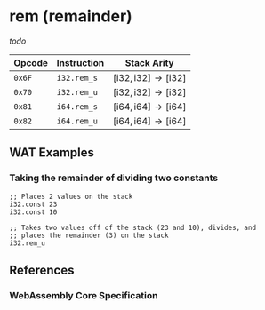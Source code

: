 
# rem (remainder)

_todo_



| Opcode | Instruction | Stack Arity |
|--------|-------------|-------------|
| `0x6F` | `i32.rem_s` | $[ \mathsf{i32}, \mathsf{i32} ] \to [ \mathsf{i32} ]$ |
| `0x70` | `i32.rem_u` | $[ \mathsf{i32}, \mathsf{i32} ] \to [ \mathsf{i32} ]$ |
| `0x81` | `i64.rem_s` | $[ \mathsf{i64}, \mathsf{i64} ] \to [ \mathsf{i64} ]$ |
| `0x82` | `i64.rem_u` | $[ \mathsf{i64}, \mathsf{i64} ] \to [ \mathsf{i64} ]$ |



## WAT Examples

### Taking the remainder of dividing two constants

```wasm
;; Places 2 values on the stack
i32.const 23
i32.const 10

;; Takes two values off of the stack (23 and 10), divides, and
;; places the remainder (3) on the stack
i32.rem_u
```



## References

### WebAssembly Core Specification

[^§2.4.1]: _Structure, Numeric Instructions_ - <https://www.w3.org/TR/wasm-core-2/syntax/instructions.html#numeric-instructions>
[^§4.3.2-irem-u]: _Execution, Numerics, Integer Operations, irem_u_ - <https://www.w3.org/TR/wasm-core-2/exec/numerics.html#op-irem-u>
[^§4.3.2-irem-s]: _Execution, Numerics, Integer Operations, irem_s_ - <https://www.w3.org/TR/wasm-core-2/exec/numerics.html#op-irem-s>

